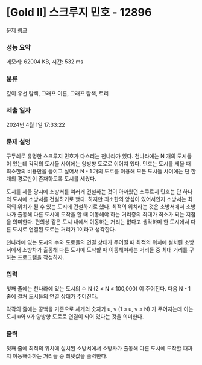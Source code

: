 # [Gold II] 스크루지 민호 - 12896 

[문제 링크](https://www.acmicpc.net/problem/12896) 

### 성능 요약

메모리: 62004 KB, 시간: 532 ms

### 분류

깊이 우선 탐색, 그래프 이론, 그래프 탐색, 트리

### 제출 일자

2024년 4월 1일 17:33:22

### 문제 설명

<p>구두쇠로 유명한 스크루지 민호가 다스리는 천나라가 있다. 천나라에는 N 개의 도시들이 있는데 각각의 도시들 사이에는 양방향 도로로 이어져 있다. 민호는 도시를 세울 때 최소한의 비용만을 들이고 싶어서 N - 1 개의 도로를 이용해 모든 도시들 사이에는 단 한개의 경로만이 존재하도록 도시를 세웠다.</p>

<p>도시를 세울 당시에 소방서를 여러개 건설하는 것이 아까웠던 스쿠르지 민호는 단 하나의 도시에 소방서를  건설하기로 했다. 하지만 최소한의 양심이 있어서인지 소방서는 최적의 위치가 될 수 있는 도시에 건설하기로 했다. 최적의 위치라는 것은 소방서에서 소방차가 출동해 다른 도시에 도착을 할 때 이동해야 하는 거리중의 최대가 최소가 되는 지점을 의미한다. 편의상 같은 도시 내에서 이동하는 거리는 없다고 생각하며 한 도시에서 다른 도시로 연결된 도로는 거리가 1이라고 생각한다.</p>

<p>천나라에 있는 도시의 수와 도로들의 연결 상태가 주어질 때 최적의 위치에 설치된 소방서에서 소방차가 출동해 다른 도시에 도착할 때 이동해야하는 거리들 중 최대 거리를 구하는 프로그램을 작성하자.</p>

### 입력 

 <p>첫째 줄에는 천나라에 있는 도시의 수 N (2 ≤ N ≤ 100,000) 이 주어진다.  다음 N - 1 줄에 걸쳐 도시들의 연결 상태가 주어진다.</p>

<p>각각의 줄에는 공백을 기준으로 세개의 숫자가 u, v (1 ≤ u, v ≤ N) 가 주어지는데 이는 도시 u와 v가 양방향 도로로 연결이 되어 있다는 것을 의미한다.</p>

### 출력 

 <p>첫째 줄에 최적의 위치에 설치된 소방서에서 소방차가 출동해 다른 도시에 도착할 때까지 이동해야하는 거리들 중 최댓값을 출력한다.</p>

